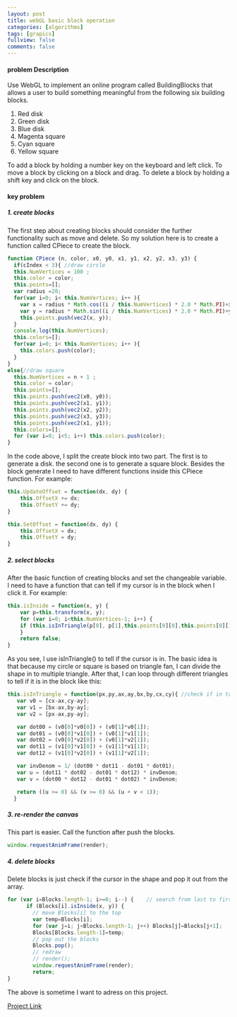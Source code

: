 ```yaml
---
layout: post
title: webGL basic block operation
categories: [algorithms]
tags: [grapics]
fullview: false
comments: false
---
```

#### problem Description
Use WebGL to implement an online program called BuildingBlocks that allows a user
to build something meaningful from the following six building blocks.
1.	Red disk
2.	Green disk
3.	Blue disk
4.	Magenta square
5.	Cyan square
6.	Yellow square

To add a block by holding a number key on the keyboard and left click.
To move a block by clicking on a block and drag.
To delete a block by holding a shift key and click on the block.

#### key problem
##### 1. create blocks
The first step about creating blocks should consider the further functionality
such as move and delete. So my solution here is to create a function called CPiece
to create the block.

```javascript
function CPiece (n, color, x0, y0, x1, y1, x2, y2, x3, y3) {
  if(cIndex < 3){ //draw circle
  this.NumVertices = 100 ;
  this.color = color;
  this.points=[];
  var radius =20;
  for(var i=0; i< this.NumVertices; i++ ){
    var x = radius * Math.cos((i / this.NumVertices) * 2.0 * Math.PI)+x0;
    var y = radius * Math.sin((i / this.NumVertices) * 2.0 * Math.PI)+y0;
    this.points.push(vec2(x, y));
  }
  console.log(this.NumVertices);
  this.colors=[];
  for(var i=0; i< this.NumVertices; i++ ){
    this.colors.push(color);
  }
}
else{//draw square
  this.NumVertices = n + 1 ;
  this.color = color;
  this.points=[];
  this.points.push(vec2(x0, y0));
  this.points.push(vec2(x1, y1));
  this.points.push(vec2(x2, y2));
  this.points.push(vec2(x3, y3));
  this.points.push(vec2(x1, y1));
  this.colors=[];
  for (var i=0; i<5; i++) this.colors.push(color);
}
```
In the code above, I split the create block into two part. The first is to generate
a disk. the second one is to generate a square block. Besides the block generate
I need to have different functions inside this CPiece function. For example:
```javascript
this.UpdateOffset = function(dx, dy) {
    this.OffsetX += dx;
    this.OffsetY += dy;
}

this.SetOffset = function(dx, dy) {
    this.OffsetX = dx;
    this.OffsetY = dy;
}
```

##### 2. select blocks
After the basic function of creating blocks and set the changeable variable. I
need to have a function that can tell if my cursor is in the block when I click it.
For example:

 ```javascript
this.isInside = function(x, y) {
     var p=this.transform(x, y);
     for (var i=0; i<this.NumVertices-1; i++) {
     if (this.isInTriangle(p[0], p[1],this.points[0][0],this.points[0][1], this.points[i][0],this.points[i][1],this.points[i+1][0],this.points[i+1][1])) return true;
     }
     return false;
}
```
As you see, I use isInTriangle() to tell if the cursor is in. The basic idea is that
because my circle or square is based on triangle fan, I can divide the shape in to
multiple triangle. After that, I can loop through different triangles to tell if
it is in the block like this:
```javascript
this.isInTriangle = function(px,py,ax,ay,bx,by,cx,cy){ //check if in triangle
   var v0 = [cx-ax,cy-ay];
   var v1 = [bx-ax,by-ay];
   var v2 = [px-ax,py-ay];

   var dot00 = (v0[0]*v0[0]) + (v0[1]*v0[1]);
   var dot01 = (v0[0]*v1[0]) + (v0[1]*v1[1]);
   var dot02 = (v0[0]*v2[0]) + (v0[1]*v2[1]);
   var dot11 = (v1[0]*v1[0]) + (v1[1]*v1[1]);
   var dot12 = (v1[0]*v2[0]) + (v1[1]*v2[1]);

   var invDenom = 1/ (dot00 * dot11 - dot01 * dot01);
   var u = (dot11 * dot02 - dot01 * dot12) * invDenom;
   var v = (dot00 * dot12 - dot01 * dot02) * invDenom;

   return ((u >= 0) && (v >= 0) && (u + v < 1));
  }
```
##### 3. re-render the canvas
This part is easier. Call the function after push the blocks.
```javascript
window.requestAnimFrame(render);
```
##### 4. delete blocks
Delete blocks is just check if the cursor in the shape and pop it out from the array.
```Javascript
for (var i=Blocks.length-1; i>=0; i--) {	// search from last to first
      if (Blocks[i].isInside(x, y)) {
        // move Blocks[i] to the top
        var temp=Blocks[i];
        for (var j=i; j<Blocks.length-1; j++) Blocks[j]=Blocks[j+1];
        Blocks[Blocks.length-1]=temp;
        // pop out the blocks
        Blocks.pop();
        // redraw
        // render();
        window.requestAnimFrame(render);
        return;
}
```
The above is sometime I want to adress on this project.


[Project Link](https://scao7.github.io/cs435/project2/Buildingblocks.html)
